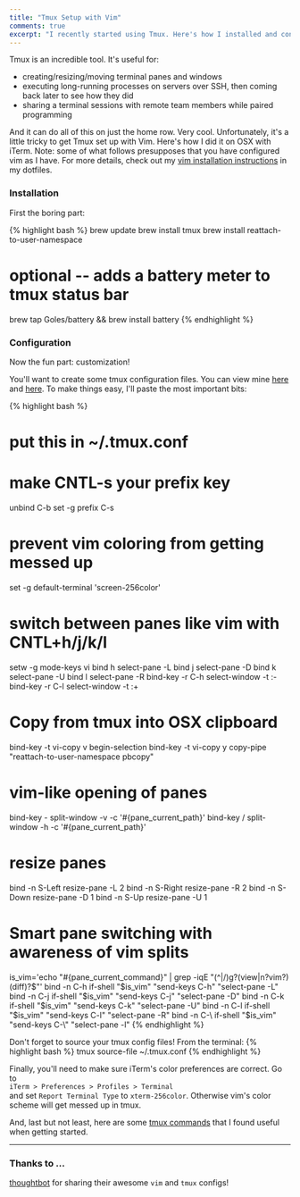 ```yaml
---
title: "Tmux Setup with Vim"
comments: true
excerpt: "I recently started using Tmux. Here's how I installed and configured it to play nicely with Vim."
---
```


Tmux is an incredible tool. It's useful for:

* creating/resizing/moving terminal panes and windows
* executing long-running processes on servers over SSH, then coming back later
  to see how they did
* sharing a terminal sessions with remote team members while paired programming

And it can do all of this on just the home row. Very cool. Unfortunately, it's a little tricky to get Tmux set up with Vim. Here's how I
did it on OSX with iTerm.
Note: some of what follows presupposes that you have configured vim as I have.
For more details, check out my [vim installation instructions](https://github.com/davidlaprade/dotfiles/#vim-installationupdate) in my dotfiles.

### Installation

First the boring part:

{% highlight bash %}
brew update
brew install tmux
brew install reattach-to-user-namespace
# optional -- adds a battery meter to tmux status bar
brew tap Goles/battery && brew install battery
{% endhighlight %}

### Configuration

Now the fun part: customization!

You'll want to create some tmux configuration files. You can view mine
[here](https://github.com/davidlaprade/dotfiles/blob/master/.tmux.conf) and
[here](https://github.com/davidlaprade/dotfiles/blob/master/.tmux.conf.local).
To make things easy, I'll paste the most important bits:


{% highlight bash %}
# put this in ~/.tmux.conf

# make CNTL-s your prefix key
unbind C-b
set -g prefix C-s

# prevent vim coloring from getting messed up
set -g default-terminal 'screen-256color'

# switch between panes like vim with CNTL+h/j/k/l
setw -g mode-keys vi
bind h select-pane -L
bind j select-pane -D
bind k select-pane -U
bind l select-pane -R
bind-key -r C-h select-window -t :-
bind-key -r C-l select-window -t :+

# Copy from tmux into OSX clipboard
bind-key -t vi-copy v begin-selection
bind-key -t vi-copy y copy-pipe "reattach-to-user-namespace pbcopy"

# vim-like opening of panes
bind-key - split-window -v -c '#{pane_current_path}'
bind-key / split-window -h -c '#{pane_current_path}'

# resize panes
bind -n S-Left resize-pane -L 2
bind -n S-Right resize-pane -R 2
bind -n S-Down resize-pane -D 1
bind -n S-Up resize-pane -U 1

# Smart pane switching with awareness of vim splits
is_vim='echo "#{pane_current_command}" | grep -iqE
"(^|\/)g?(view|n?vim?)(diff)?$"'
bind -n C-h if-shell "$is_vim" "send-keys C-h" "select-pane -L"
bind -n C-j if-shell "$is_vim" "send-keys C-j" "select-pane -D"
bind -n C-k if-shell "$is_vim" "send-keys C-k" "select-pane -U"
bind -n C-l if-shell "$is_vim" "send-keys C-l" "select-pane -R"
bind -n C-\ if-shell "$is_vim" "send-keys C-\\" "select-pane -l"
{% endhighlight %}

Don't forget to source your tmux config files! From the terminal:
{% highlight bash %}
tmux source-file ~/.tmux.conf
{% endhighlight %}

Finally, you'll need to make sure iTerm's color preferences are correct. Go to
<br/>
`iTerm > Preferences > Profiles > Terminal`
<br/>
and set `Report Terminal Type` to `xterm-256color`.
Otherwise vim's color scheme will get messed up in tmux.

And, last but not least, here are some [tmux commands](https://gist.github.com/davidlaprade/0c54559e9e1007e6aa5b) that I found useful when getting started.


--------------------------

### Thanks to ...

[thoughtbot](https://github.com/thoughtbot/dotfiles) for sharing their awesome `vim` and `tmux` configs!
